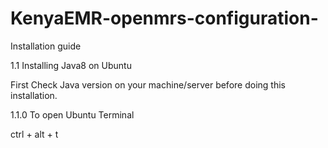 # KenyaEMR-openmrs-configuration-
Installation guide

1.1 Installing Java8 on Ubuntu

First Check Java version on your machine/server before doing this installation.

1.1.0 To open Ubuntu Terminal

ctrl + alt + t
